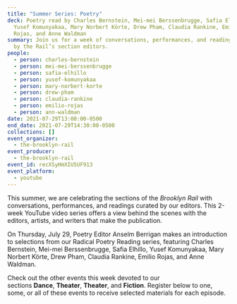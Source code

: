 ```yaml
---
title: "Summer Series: Poetry"
deck: Poetry read by Charles Bernstein, Mei-mei Berssenbrugge, Safia Elhillo,
  Yusef Komunyakaa, Mary Norbert Körte, Drew Pham, Claudia Rankine, Emilio
  Rojas, and Anne Waldman
summary: Join us for a week of conversations, performances, and readings curated
  by the Rail’s section editors.
people:
  - person: charles-bernstein
  - person: mei-mei-berssenbrugge
  - person: safia-elhillo
  - person: yusef-komunyakaa
  - person: mary-norbert-korte
  - person: drew-pham
  - person: claudia-rankine
  - person: emilio-rojas
  - person: ann-waldman
date: 2021-07-29T13:00:00-0500
end_date: 2021-07-29T14:30:00-0500
collections: []
event_organizer:
  - the-brooklyn-rail
event_producer:
  - the-brooklyn-rail
event_id: recXSyHmXIU5UF913
event_platform:
  - youtube
---
```

This summer, we are celebrating the sections of the *Brooklyn Rail* with conversations, performances, and readings curated by our editors. This 2-week YouTube video series offers a view behind the scenes with the editors, artists, and writers that make the publication.

On Thursday, July 29, Poetry Editor Anselm Berrigan makes an introduction to selections from our Radical Poetry Reading series, featuring Charles Bernstein, Mei-mei Berssenbrugge, Safia Elhillo, Yusef Komunyakaa, Mary Norbert Körte, Drew Pham, Claudia Rankine, Emilio Rojas, and Anne Waldman.

Check out the other events this week devoted to our sections [](https://brooklynrail.org/events/2021/07/20/summer-series-artseen-and-artonic/)[](https://brooklynrail.org/events/2021/07/19/summer-series-field-notes/)**Dance**, [](https://brooklynrail.org/events/2021/07/20/summer-series-artseen-and-artonic/)**Theater**, **Theater**, and [](https://brooklynrail.org/events/2021/07/23/summer-series-music/)**Fiction**. Register below to one, some, or all of these events to receive selected materials for each episode.